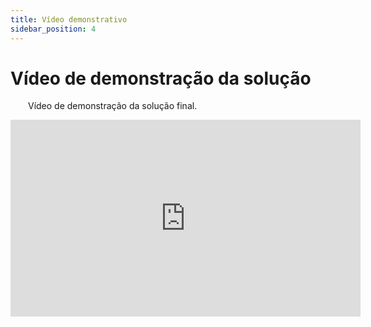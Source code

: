 ```yaml
---
title: Vídeo demonstrativo
sidebar_position: 4
---
```


# Vídeo de demonstração da solução

&emsp;&emsp;Vídeo de demonstração da solução final.

<iframe width="560" height="315" src="https://www.youtube.com/embed/e7sV7_amnzM?si=IrQQ9iT1GfkKwsGU" title="YouTube video player" frameborder="0" allow="accelerometer; autoplay; clipboard-write; encrypted-media; gyroscope; picture-in-picture; web-share" referrerpolicy="strict-origin-when-cross-origin" allowfullscreen></iframe>